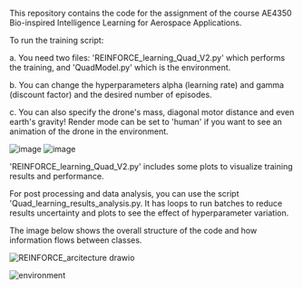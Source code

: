 This repository contains the code for the assignment of the course AE4350 Bio-inspired Intelligence Learning for Aerospace Applications.

To run the training script:

a. You need two files: 'REINFORCE_learning_Quad_V2.py' which performs the training, and 'QuadModel.py' which is the environment.

b. You can change the hyperparameters alpha (learning rate) and gamma (discount factor) and the desired number of episodes.

c. You can also specify the drone's mass, diagonal motor distance and even earth's gravity! Render mode can be set to 'human' if you want to see an animation of the drone in the environment.

![image](https://github.com/user-attachments/assets/4cae1625-301a-4549-a820-b8fbacd86cb6)
![image](https://github.com/user-attachments/assets/9701ea76-3089-455c-8c4d-4a08a915c985)


'REINFORCE_learning_Quad_V2.py' includes some plots to visualize training results and performance.

For post processing and data analysis, you can use the script 'Quad_learning_results_analysis.py.
It has loops to run batches to reduce results uncertainty and plots to see the effect of hyperparameter variation.

The image below shows the overall structure of the code and how information flows between classes.

![REINFORCE_arcitecture drawio](https://github.com/user-attachments/assets/ff52d7bc-ce18-44d5-a122-37f7dc327231)


![environment](https://github.com/user-attachments/assets/a67d64d7-616d-40b7-90cb-bd06098dbe6f)
